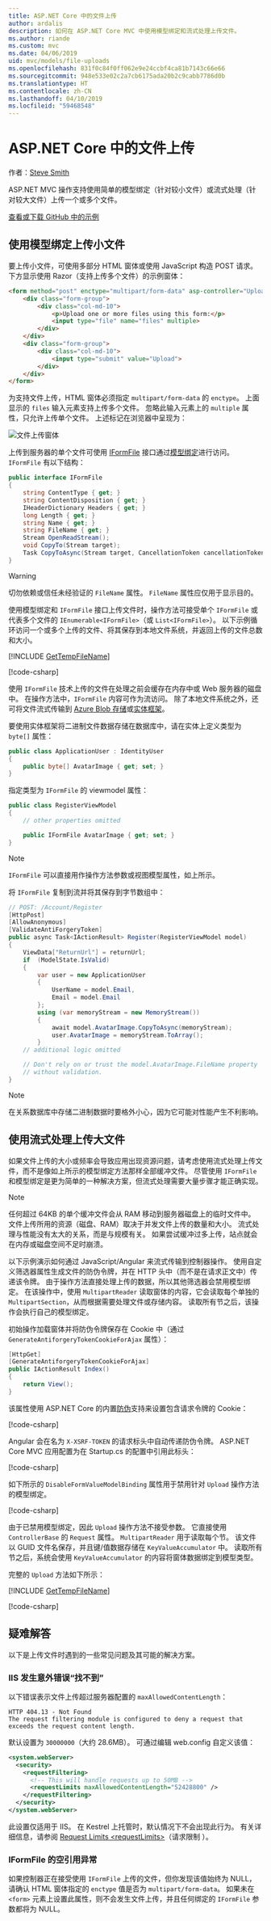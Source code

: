 ```yaml
---
title: ASP.NET Core 中的文件上传
author: ardalis
description: 如何在 ASP.NET Core MVC 中使用模型绑定和流式处理上传文件。
ms.author: riande
ms.custom: mvc
ms.date: 04/06/2019
uid: mvc/models/file-uploads
ms.openlocfilehash: 831f0c84f0ff062e9e24ccbf4ca81b7143c66e66
ms.sourcegitcommit: 948e533e02c2a7cb6175ada20b2c9cabb7786d0b
ms.translationtype: HT
ms.contentlocale: zh-CN
ms.lasthandoff: 04/10/2019
ms.locfileid: "59468548"
---
```

# <a name="file-uploads-in-aspnet-core"></a>ASP.NET Core 中的文件上传

作者：[Steve Smith](https://ardalis.com/)

ASP.NET MVC 操作支持使用简单的模型绑定（针对较小文件）或流式处理（针对较大文件）上传一个或多个文件。

[查看或下载 GitHub 中的示例](https://github.com/aspnet/Docs/tree/master/aspnetcore/mvc/models/file-uploads/sample/FileUploadSample)

## <a name="uploading-small-files-with-model-binding"></a>使用模型绑定上传小文件

要上传小文件，可使用多部分 HTML 窗体或使用 JavaScript 构造 POST 请求。 下方显示使用 Razor（支持上传多个文件）的示例窗体：

```html
<form method="post" enctype="multipart/form-data" asp-controller="UploadFiles" asp-action="Index">
    <div class="form-group">
        <div class="col-md-10">
            <p>Upload one or more files using this form:</p>
            <input type="file" name="files" multiple>
        </div>
    </div>
    <div class="form-group">
        <div class="col-md-10">
            <input type="submit" value="Upload">
        </div>
    </div>
</form>
```

为支持文件上传，HTML 窗体必须指定 `multipart/form-data` 的 `enctype`。 上面显示的 `files` 输入元素支持上传多个文件。 忽略此输入元素上的 `multiple` 属性，只允许上传单个文件。 上述标记在浏览器中呈现为：

![文件上传窗体](file-uploads/_static/upload-form.png)

上传到服务器的单个文件可使用 [IFormFile](/dotnet/api/microsoft.aspnetcore.http.iformfile) 接口通过[模型绑定](xref:mvc/models/model-binding)进行访问。 `IFormFile` 有以下结构：

```csharp
public interface IFormFile
{
    string ContentType { get; }
    string ContentDisposition { get; }
    IHeaderDictionary Headers { get; }
    long Length { get; }
    string Name { get; }
    string FileName { get; }
    Stream OpenReadStream();
    void CopyTo(Stream target);
    Task CopyToAsync(Stream target, CancellationToken cancellationToken = null);
}
```

> [!WARNING]
> 切勿依赖或信任未经验证的 `FileName` 属性。 `FileName` 属性应仅用于显示目的。

使用模型绑定和 `IFormFile` 接口上传文件时，操作方法可接受单个 `IFormFile` 或代表多个文件的 `IEnumerable<IFormFile>`（或 `List<IFormFile>`）。 以下示例循环访问一个或多个上传的文件、将其保存到本地文件系统，并返回上传的文件总数和大小。

[!INCLUDE [GetTempFileName](../../includes/GetTempFileName.md)]

[!code-csharp[](file-uploads/sample/FileUploadSample/Controllers/UploadFilesController.cs?name=snippet1)]

使用 `IFormFile` 技术上传的文件在处理之前会缓存在内存中或 Web 服务器的磁盘中。 在操作方法中，`IFormFile` 内容可作为流访问。 除了本地文件系统之外，还可将文件流式传输到 [Azure Blob 存储](/azure/visual-studio/vs-storage-aspnet5-getting-started-blobs)或[实体框架](/ef/core/index)。

要使用实体框架将二进制文件数据存储在数据库中，请在实体上定义类型为 `byte[]` 属性：

```csharp
public class ApplicationUser : IdentityUser
{
    public byte[] AvatarImage { get; set; }
}
```

指定类型为 `IFormFile` 的 viewmodel 属性：

```csharp
public class RegisterViewModel
{
    // other properties omitted

    public IFormFile AvatarImage { get; set; }
}
```

> [!NOTE]
> `IFormFile` 可以直接用作操作方法参数或视图模型属性，如上所示。

将 `IFormFile` 复制到流并将其保存到字节数组中：

```csharp
// POST: /Account/Register
[HttpPost]
[AllowAnonymous]
[ValidateAntiForgeryToken]
public async Task<IActionResult> Register(RegisterViewModel model)
{
    ViewData["ReturnUrl"] = returnUrl;
    if  (ModelState.IsValid)
    {
        var user = new ApplicationUser 
        {
            UserName = model.Email,
            Email = model.Email
        };
        using (var memoryStream = new MemoryStream())
        {
            await model.AvatarImage.CopyToAsync(memoryStream);
            user.AvatarImage = memoryStream.ToArray();
        }
    // additional logic omitted

    // Don't rely on or trust the model.AvatarImage.FileName property 
    // without validation.
}
```

> [!NOTE]
> 在关系数据库中存储二进制数据时要格外小心，因为它可能对性能产生不利影响。

## <a name="uploading-large-files-with-streaming"></a>使用流式处理上传大文件

如果文件上传的大小或频率会导致应用出现资源问题，请考虑使用流式处理上传文件，而不是像如上所示的模型绑定方法那样全部缓冲文件。 尽管使用 `IFormFile` 和模型绑定是更为简单的一种解决方案，但流式处理需要大量步骤才能正确实现。

> [!NOTE]
> 任何超过 64KB 的单个缓冲文件会从 RAM 移动到服务器磁盘上的临时文件中。 文件上传所用的资源（磁盘、RAM）取决于并发文件上传的数量和大小。 流式处理与性能没有太大的关系，而是与规模有关。 如果尝试缓冲过多上传，站点就会在内存或磁盘空间不足时崩溃。

以下示例演示如何通过 JavaScript/Angular 来流式传输到控制器操作。 使用自定义筛选器属性生成文件的防伪令牌，并在 HTTP 头中（而不是在请求正文中）传递该令牌。 由于操作方法直接处理上传的数据，所以其他筛选器会禁用模型绑定。 在该操作中，使用 `MultipartReader` 读取窗体的内容，它会读取每个单独的 `MultipartSection`，从而根据需要处理文件或存储内容。 读取所有节之后，该操作会执行自己的模型绑定。

初始操作加载窗体并将防伪令牌保存在 Cookie 中（通过 `GenerateAntiforgeryTokenCookieForAjax` 属性）：

```csharp
[HttpGet]
[GenerateAntiforgeryTokenCookieForAjax]
public IActionResult Index()
{
    return View();
}
```

该属性使用 ASP.NET Core 的内置[防伪](xref:security/anti-request-forgery)支持来设置包含请求令牌的 Cookie：

[!code-csharp[](file-uploads/sample/FileUploadSample/Filters/GenerateAntiforgeryTokenCookieForAjaxAttribute.cs?name=snippet1)]

Angular 会在名为 `X-XSRF-TOKEN` 的请求标头中自动传递防伪令牌。 ASP.NET Core MVC 应用配置为在 Startup.cs 的配置中引用此标头：

[!code-csharp[](file-uploads/sample/FileUploadSample/Startup.cs?name=snippet1)]

如下所示的 `DisableFormValueModelBinding` 属性用于禁用针对 `Upload` 操作方法的模型绑定。

[!code-csharp[](file-uploads/sample/FileUploadSample/Filters/DisableFormValueModelBindingAttribute.cs?name=snippet1)]

由于已禁用模型绑定，因此 `Upload` 操作方法不接受参数。 它直接使用 `ControllerBase` 的 `Request` 属性。 `MultipartReader` 用于读取每个节。 该文件以 GUID 文件名保存，并且键/值数据存储在 `KeyValueAccumulator` 中。 读取所有节之后，系统会使用 `KeyValueAccumulator` 的内容将窗体数据绑定到模型类型。

完整的 `Upload` 方法如下所示：

[!INCLUDE [GetTempFileName](../../includes/GetTempFileName.md)]

[!code-csharp[](file-uploads/sample/FileUploadSample/Controllers/StreamingController.cs?name=snippet1)]

## <a name="troubleshooting"></a>疑难解答

以下是上传文件时遇到的一些常见问题及其可能的解决方案。

### <a name="unexpected-not-found-error-with-iis"></a>IIS 发生意外错误“找不到”

以下错误表示文件上传超过服务器配置的 `maxAllowedContentLength`：

```
HTTP 404.13 - Not Found
The request filtering module is configured to deny a request that exceeds the request content length.
```

默认设置为 `30000000`（大约 28.6MB）。 可通过编辑 web.config 自定义该值：

```xml
<system.webServer>
  <security>
    <requestFiltering>
      <!-- This will handle requests up to 50MB -->
      <requestLimits maxAllowedContentLength="52428800" />
    </requestFiltering>
  </security>
</system.webServer>
```

此设置仅适用于 IIS。 在 Kestrel 上托管时，默认情况下不会出现此行为。 有关详细信息，请参阅 [Request Limits \<requestLimits\>](/iis/configuration/system.webServer/security/requestFiltering/requestLimits/)（请求限制 <requestLimits>）。

### <a name="null-reference-exception-with-iformfile"></a>IFormFile 的空引用异常

如果控制器正在接受使用 `IFormFile` 上传的文件，但你发现该值始终为 NULL，请确认 HTML 窗体指定的 `enctype` 值是否为 `multipart/form-data`。 如果未在 `<form>` 元素上设置此属性，则不会发生文件上传，并且任何绑定的 `IFormFile` 参数都将为 NULL。
